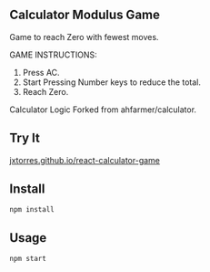 Calculator Modulus Game
---


Game to reach Zero with fewest moves.

GAME INSTRUCTIONS:
1. Press AC.
2. Start Pressing Number keys to reduce the total.
3. Reach Zero.

Calculator Logic Forked from ahfarmer/calculator. 



Try It
---

[jxtorres.github.io/react-calculator-game](https://jxtorres.github.io/react-calculator-game/)



Install
---

`npm install`



Usage
---

`npm start`
